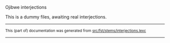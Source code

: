 
Ojibwe interjections                           

This is a dummy files, awaiting real interjections.

* * *

<small>This (part of) documentation was generated from [src/fst/stems/interjections.lexc](https://github.com/giellalt/lang-ciw/blob/main/src/fst/stems/interjections.lexc)</small>

---

